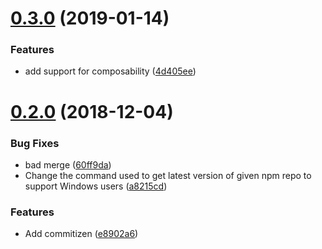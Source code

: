# [0.3.0](https://github.com/jfallaire/generator-ps-search-ui-sfdc/compare/v0.2.0...v0.3.0) (2019-01-14)


### Features

* add support for composability ([4d405ee](https://github.com/jfallaire/generator-ps-search-ui-sfdc/commit/4d405ee))

# [0.2.0](https://github.com/jfallaire/generator-ps-search-ui-sfdc/compare/v0.1.13...v0.2.0) (2018-12-04)


### Bug Fixes

* bad merge ([60ff9da](https://github.com/jfallaire/generator-ps-search-ui-sfdc/commit/60ff9da))
* Change the command used to get latest version of given npm repo to support Windows users ([a8215cd](https://github.com/jfallaire/generator-ps-search-ui-sfdc/commit/a8215cd))


### Features

* Add commitizen ([e8902a6](https://github.com/jfallaire/generator-ps-search-ui-sfdc/commit/e8902a6))
